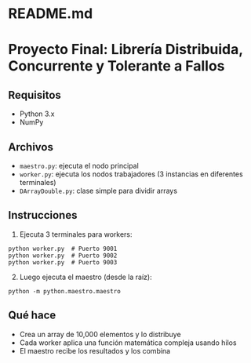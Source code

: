 # README.md
# Proyecto Final: Librería Distribuida, Concurrente y Tolerante a Fallos

## Requisitos
- Python 3.x
- NumPy

## Archivos
- `maestro.py`: ejecuta el nodo principal
- `worker.py`: ejecuta los nodos trabajadores (3 instancias en diferentes terminales)
- `DArrayDouble.py`: clase simple para dividir arrays

## Instrucciones
1. Ejecuta 3 terminales para workers:
```
python worker.py  # Puerto 9001
python worker.py  # Puerto 9002
python worker.py  # Puerto 9003
```
2. Luego ejecuta el maestro (desde la raíz):
```
python -m python.maestro.maestro
```

## Qué hace
- Crea un array de 10,000 elementos y lo distribuye
- Cada worker aplica una función matemática compleja usando hilos
- El maestro recibe los resultados y los combina